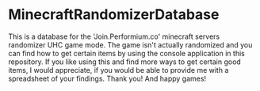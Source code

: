 # MinecraftRandomizerDatabase
This is a database for the 'Join.Performium.co' minecraft servers randomizer UHC game mode.
The game isn't actually randomized and you can find how to get certain items by using the console application in this repository.
If you like using this and find more ways to get certain good items, I would appreciate, if you would be able to provide me with a spreadsheet of your findings.
Thank you! And happy games!
